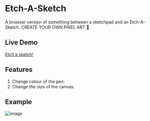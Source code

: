 # Etch-A-Sketch
A browser version of something between a sketchpad and an Etch-A-Sketch.
CREATE YOUR OWN PIXEL ART 🎨

## Live Demo
[Etch a sketch!](https://zaidahmad25.github.io/etch-a-sketch/)


## Features
1. Change colour of the pen.
2. Change the size of the canvas.

## Example
![image](https://user-images.githubusercontent.com/39582467/217573487-37a305fc-b658-4b26-af4f-888e95ffa0c2.png)
